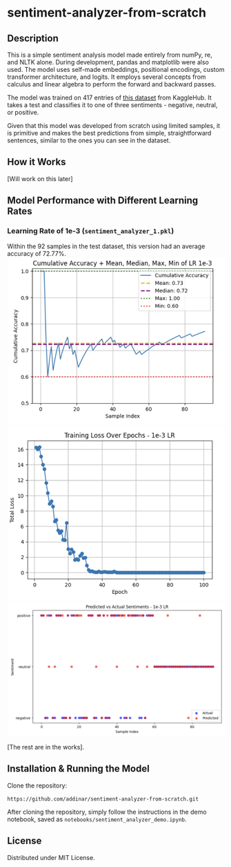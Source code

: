 # sentiment-analyzer-from-scratch

## Description
This is a simple sentiment analysis model made entirely from numPy, re, and NLTK alone. During development, pandas and matplotlib were also used. The model uses self-made embeddings, positional encodings, custom transformer architecture, and logits. It employs several concepts from calculus and linear algebra to perform the forward and backward passes. 

The model was trained on 417 entries of [this dataset](https://www.kaggle.com/datasets/nursyahrina/chat-sentiment-dataset) from KaggleHub. It takes a test and classifies it to one of three sentiments - negative, neutral, or positive.

Given that this model was developed from scratch using limited samples, it is primitive and makes the best predictions from simple, straightforward sentences, similar to the ones you can see in the dataset.

## How it Works
[Will work on this later]

## Model Performance with Different Learning Rates

### Learning Rate of 1e-3 (`sentiment_analyzer_1.pkl`)
Within the 92 samples in the test dataset, this version had an average accuracy of 72.77%.
![metrics for 1e-03](assets/1e_03_1.png)
![epoch loss for 1e-03](assets/1e_03_2.png)
![accuracy by class for 1e-03](assets/1e_03_3.png)

[The rest are in the works].

## Installation & Running the Model
Clone the repository:
```
https://github.com/addinar/sentiment-analyzer-from-scratch.git
```

After cloning the repository, simply follow the instructions in the demo notebook, saved as `notebooks/sentiment_analyzer_demo.ipynb`.

## License
Distributed under MIT License.
